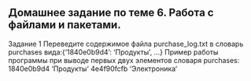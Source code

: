 ## Домашнее задание по теме 6. Работа с файлами и пакетами.
Задание 1
Переведите содержимое файла purchase_log.txt в словарь purchases вида:{‘1840e0b9d4’: ‘Продукты’, …}
Пример работы программы при выводе первых двух элементов словаря purchases:
1840e0b9d4 ‘Продукты‘
4e4f90fcfb ‘Электроника‘